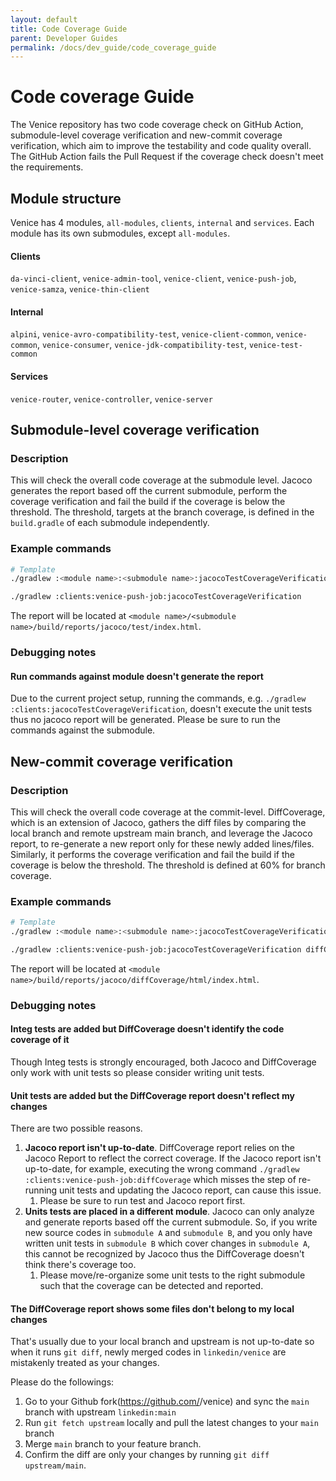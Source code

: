 ```yaml
---
layout: default
title: Code Coverage Guide
parent: Developer Guides
permalink: /docs/dev_guide/code_coverage_guide
---
```

# Code coverage Guide

The Venice repository has two code coverage check on GitHub Action, submodule-level coverage verification
and new-commit coverage verification, which aim to improve the testability and code quality overall. The
GitHub Action fails the Pull Request if the coverage check doesn't meet the requirements.

## Module structure

Venice has 4 modules, `all-modules`, `clients`, `internal` and `services`. Each module has its own submodules, except `all-modules`.

#### Clients

`da-vinci-client`, `venice-admin-tool`, `venice-client`, `venice-push-job`, `venice-samza`, `venice-thin-client`

#### Internal
`alpini`, `venice-avro-compatibility-test`, `venice-client-common`, `venice-common`, `venice-consumer`, 
`venice-jdk-compatibility-test`, `venice-test-common`

#### Services

`venice-router`, `venice-controller`, `venice-server`

## Submodule-level coverage verification

### Description
This will check the overall code coverage at the submodule level.
Jacoco generates the report based off the current submodule, perform the coverage verification and fail the build if the
coverage is below the threshold. The threshold, targets at the branch coverage, is defined in the `build.gradle` of each 
submodule independently.

### Example commands
```Bash
# Template
./gradlew :<module name>:<submodule name>:jacocoTestCoverageVerification 

./gradlew :clients:venice-push-job:jacocoTestCoverageVerification 
```

The report will be located at `<module name>/<submodule name>/build/reports/jacoco/test/index.html`.


### Debugging notes

#### Run commands against module doesn't generate the report

Due to the current project setup, running the commands, e.g. `./gradlew :clients:jacocoTestCoverageVerification`, doesn't
execute the unit tests thus no jacoco report will be generated. Please be sure to run the commands against the submodule.

## New-commit coverage verification

### Description
This will check the overall code coverage at the commit-level.
DiffCoverage, which is an extension of Jacoco, gathers the diff files by comparing the local branch and remote upstream 
main branch, and leverage the Jacoco report, to re-generate a new report only for these newly added lines/files. Similarly,
it performs the coverage verification and fail the build if the coverage is below the threshold. The threshold is defined 
at 60% for branch coverage.

### Example commands
```Bash
# Template
./gradlew :<module name>:<submodule name>:jacocoTestCoverageVerification diffCoverage

./gradlew :clients:venice-push-job:jacocoTestCoverageVerification diffCoverage 
```

The report will be located at `<module name>/build/reports/jacoco/diffCoverage/html/index.html`.

### Debugging notes

#### Integ tests are added but DiffCoverage doesn't identify the code coverage of it
Though Integ tests is strongly encouraged, both Jacoco and DiffCoverage only work with unit tests so please consider writing 
unit tests.

#### Unit tests are added but the DiffCoverage report doesn't reflect my changes

There are two possible reasons.
1. **Jacoco report isn't up-to-date**. DiffCoverage report relies on the Jacoco Report to reflect the correct coverage. 
If the Jacoco report isn't up-to-date, for example, executing the wrong command `./gradlew :clients:venice-push-job:diffCoverage` which
misses the step of re-running unit tests and updating the Jacoco report, can cause this issue. 
   1. Please be sure to run test and Jacoco report first.
2. **Units tests are placed in a different module**. Jacoco can only analyze and generate reports based off the current 
submodule. So, if you write new source codes in `submodule A` and `submodule B`, and you only have written unit tests in
`submodule B` which cover changes in `submodule A`, this cannot be recognized by Jacoco thus the DiffCoverage doesn't think
there's coverage too.
   1. Please move/re-organize some unit tests to the right submodule such that the coverage can be detected and reported.

#### The DiffCoverage report shows some files don't belong to my local changes

That's usually due to your local branch and upstream is not up-to-date so when it runs `git diff`, newly merged codes in
`linkedin/venice` are mistakenly treated as your changes.

Please do the followings:
1. Go to your Github fork(https://github.com/<user>/venice) and sync the `main` branch with upstream `linkedin:main`
2. Run `git fetch upstream` locally and pull the latest changes to your `main` branch
3. Merge `main` branch to your feature branch.
4. Confirm the diff are only your changes by running `git diff upstream/main`.


